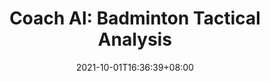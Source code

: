 ---
# Documentation: https://wowchemy.com/docs/managing-content/

title: "Coach AI: Badminton Tactical Analysis"
summary: |2-
  Research Lead & System Architect & Network Security
  - Won **2020 Future Tech Award** among 600+ teams of Ministry of Science and Technology.
  - Led 20 graduate students research team to develop TrackNet for high-speed tiny object tracking applications.
  - Integrated and modularized backend architecture using WSGI HTTP Server, Flask, Apache, and MySQL.
  - Enhanced software security by preventing SQL injection, cross-site scripting and CSRF.
  <div style="width:100%; margin-left: 0;">
    <div style="width: 50%; float: left;">
    <iframe width="100%" height="315" src="https://www.youtube.com/embed/8IVIQpiT5Rc?autoplay=1&playlist=8IVIQpiT5Rc&loop=1&controls=0&mute=1" title="YouTube video player" frameborder="0" allow="accelerometer; autoplay; clipboard-write; encrypted-media; gyroscope; picture-in-picture" allowfullscreen></iframe>
    </div>
    <div style="width: 45%; float: right;">
    <img style="width: auto;
      height: auto;
      margin: 0 0;
      max-width: 100%;
      max-height:none;" src="https://i.imgur.com/buDPYBT.png" alt="">
    </div>
  </div>
tags: [Deep Learning, Tracknet, System, Full Stack, WSGI, MySQL]
categories: []
date: 2021-10-01T16:36:39+08:00

# Optional external URL for project (replaces project detail page).
external_link: ""

# Featured image
# To use, add an image named `featured.jpg/png` to your page's folder.
# Focal points: Smart, Center, TopLeft, Top, TopRight, Left, Right, BottomLeft, Bottom, BottomRight.
image:
  caption: ""
  focal_point: ""
  preview_only: false

# Custom links (optional).
#   Uncomment and edit lines below to show custom links.
# links:
#- name: code
#  url: https://github.com/Holychung/lab0-c
#  icon_pack: fab
#  icon: github

url_code: ""
url_pdf: ""
url_slides: ""
url_video: ""

# Slides (optional).
#   Associate this project with Markdown slides.
#   Simply enter your slide deck's filename without extension.
#   E.g. `slides = "example-slides"` references `content/slides/example-slides.md`.
#   Otherwise, set `slides = ""`.
slides: ""
---